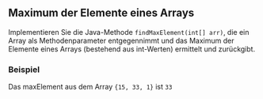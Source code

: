 ## Maximum der Elemente eines Arrays

Implementieren Sie die Java-Methode `findMaxElement(int[] arr)`, die ein Array als Methodenparameter entgegennimmt und das Maximum der Elemente eines Arrays (bestehend aus int-Werten) ermittelt und zurückgibt.

### Beispiel

Das maxElement aus dem Array `{15, 33, 1}` ist `33`

